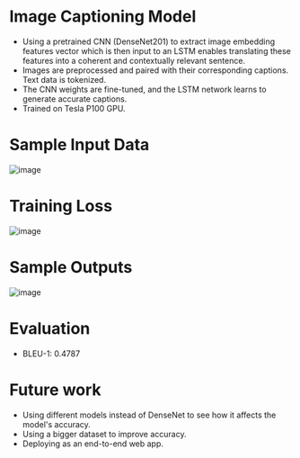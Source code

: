 # Image Captioning Model
- Using a pretrained CNN (DenseNet201) to extract image embedding features vector which is then input to an LSTM enables translating these features into a coherent and contextually relevant sentence. 
- Images are preprocessed and paired with their corresponding captions. Text data is tokenized.
- The CNN weights are fine-tuned, and the LSTM network learns to generate accurate captions.
- Trained on Tesla P100 GPU.

# Sample Input Data
![image](https://github.com/user-attachments/assets/d3654b25-0279-401e-a7d4-a6b9e2d7dec5)

# Training Loss
![image](https://github.com/user-attachments/assets/b4a2fb76-d543-4dcc-bb13-24f397764fd1)

# Sample Outputs
![image](https://github.com/user-attachments/assets/31e1ccb8-9893-43a0-8cee-243cf50b195e)

# Evaluation
- BLEU-1: 0.4787

# Future work
- Using different models instead of DenseNet to see how it affects the model's accuracy.
- Using a bigger dataset to improve accuracy.
- Deploying as an end-to-end web app.
